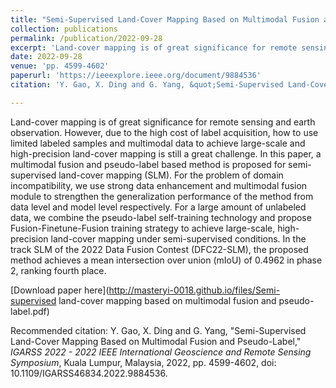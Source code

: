 ```yaml
---
title: "Semi-Supervised Land-Cover Mapping Based on Multimodal Fusion and Pseudo-Label"
collection: publications
permalink: /publication/2022-09-28
excerpt: 'Land-cover mapping is of great significance for remote sensing and earth observation. However, due to the high cost of label acquisition, how to use limited labeled samples and multimodal data to achieve large-scale and high-precision land-cover mapping is still a great challenge. In this paper, a multimodal fusion and pseudo-label based method is proposed for semi-supervised land-cover mapping (SLM). For the problem of domain incompatibility, we use strong data enhancement and multimodal fusion module to strengthen the generalization performance of the method from data level and model level respectively. For a large amount of unlabeled data, we combine the pseudo-label self-training technology and propose Fusion-Finetune-Fusion training strategy to achieve large-scale, high-precision land-cover mapping under semi-supervised conditions. In the track SLM of the 2022 Data Fusion Contest (DFC22-SLM), the proposed method achieves a mean intersection over union (mIoU) of 0.4962 in phase 2, ranking fourth place.'
date: 2022-09-28
venue: 'pp. 4599-4602'
paperurl: 'https://ieeexplore.ieee.org/document/9884536'
citation: 'Y. Gao, X. Ding and G. Yang, &quot;Semi-Supervised Land-Cover Mapping Based on Multimodal Fusion and Pseudo-Label,&quot; <i>IGARSS 2022 - 2022 IEEE International Geoscience and Remote Sensing Symposium</i>, Kuala Lumpur, Malaysia, 2022, pp. 4599-4602, doi: 10.1109/IGARSS46834.2022.9884536.'

---
```

Land-cover mapping is of great significance for remote sensing and earth observation. However, due to the high cost of label acquisition, how to use limited labeled samples and multimodal data to achieve large-scale and high-precision land-cover mapping is still a great challenge. In this paper, a multimodal fusion and pseudo-label based method is proposed for semi-supervised land-cover mapping (SLM). For the problem of domain incompatibility, we use strong data enhancement and multimodal fusion module to strengthen the generalization performance of the method from data level and model level respectively. For a large amount of unlabeled data, we combine the pseudo-label self-training technology and propose Fusion-Finetune-Fusion training strategy to achieve large-scale, high-precision land-cover mapping under semi-supervised conditions. In the track SLM of the 2022 Data Fusion Contest (DFC22-SLM), the proposed method achieves a mean intersection over union (mIoU) of 0.4962 in phase 2, ranking fourth place.

[Download paper here](http://masteryi-0018.github.io/files/Semi-supervised land-cover mapping based on multimodal fusion and pseudo-label.pdf)

Recommended citation: Y. Gao, X. Ding and G. Yang, "Semi-Supervised Land-Cover Mapping Based on Multimodal Fusion and Pseudo-Label," <i>IGARSS 2022 - 2022 IEEE International Geoscience and Remote Sensing Symposium</i>, Kuala Lumpur, Malaysia, 2022, pp. 4599-4602, doi: 10.1109/IGARSS46834.2022.9884536.
